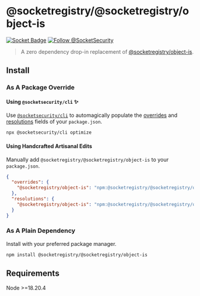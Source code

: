 # @socketregistry/@socketregistry/object-is

[![Socket Badge](https://socket.dev/api/badge/npm/package/@socketregistry/@socketregistry/object-is)](https://socket.dev/npm/package/@socketregistry/@socketregistry/object-is)
[![Follow @SocketSecurity](https://img.shields.io/twitter/follow/SocketSecurity?style=social)](https://twitter.com/SocketSecurity)

> A zero dependency drop-in replacement of
> [@socketregistry/object-is](https://www.npmjs.com/package/@socketregistry/object-is).

## Install

### As A Package Override

#### Using `@socketsecurity/cli` :sparkles:

Use [`@socketsecurity/cli`](https://www.npmjs.com/package/@socketsecurity/cli)
to automagically populate the
[overrides](https://docs.npmjs.com/cli/v9/configuring-npm/package-json#overrides)
and [resolutions](https://yarnpkg.com/configuration/manifest#resolutions) fields
of your `package.json`.

```sh
npx @socketsecurity/cli optimize
```

#### Using Handcrafted Artisanal Edits

Manually add `@socketregistry/@socketregistry/object-is` to your `package.json`.

```json
{
  "overrides": {
    "@socketregistry/object-is": "npm:@socketregistry/@socketregistry/object-is@^1"
  },
  "resolutions": {
    "@socketregistry/object-is": "npm:@socketregistry/@socketregistry/object-is@^1"
  }
}
```

### As A Plain Dependency

Install with your preferred package manager.

```sh
npm install @socketregistry/@socketregistry/object-is
```

## Requirements

Node &gt;=18.20.4
